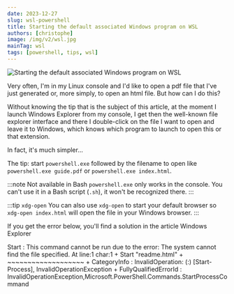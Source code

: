 ```yaml
---
date: 2023-12-27
slug: wsl-powershell
title: Starting the default associated Windows program on WSL
authors: [christophe]
image: /img/v2/wsl.jpg
mainTag: wsl
tags: [powershell, tips, wsl]
---
```

![Starting the default associated Windows program on WSL](/img/v2/wsl.jpg)

Very often, I'm in my Linux console and I'd like to open a pdf file that I've just generated or, more simply, to open an html file. But how can I do this?

Without knowing the tip that is the subject of this article, at the moment I launch <Link to="/blog/wsl-windows-explorer">Windows Explorer</Link> from my console, I get then the well-known file explorer interface and there I double-click on the file I want to open and leave it to Windows, which knows which program to launch to open this or that extension.

In fact, it's much simpler...

<!-- truncate -->

The tip: start `powershell.exe` followed by the filename to open like `powershell.exe guide.pdf` or `powershell.exe index.html`.

:::note Not available in Bash
`powershell.exe` only works in the console. You can't use it in a Bash script (`.sh`), it won't be recognized there.
:::

:::tip `xdg-open`
You can also use `xdg-open` to start your default browser so `xdg-open index.html` will open the file in your Windows browser.
:::

If you get the error below, you'll find a solution in the article <Link to="/blog/wsl-windows-explorer#wsl-localhost-is-not-accessible">Windows Explorer</Link>

<Terminal title="Powershell">
Start : This command cannot be run due to the error: The system cannot find the file specified.
At line:1 char:1
+ Start "readme.html"
+ ~~~~~~~~~~~~~~~~~~~
    + CategoryInfo          : InvalidOperation: (:) [Start-Process], InvalidOperationException
    + FullyQualifiedErrorId : InvalidOperationException,Microsoft.PowerShell.Commands.StartProcessCommand
</Terminal>
